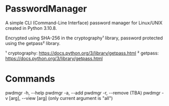 # PasswordManager

A simple CLI (Command-Line Interface) password manager for Linux/UNIX created in Python 3.10.8.

Encrypted using SHA-256 in the cryptography¹ library, password protected using the getpass² library.

¹ cryptography: https://docs.python.org/3/library/getpass.html
² getpass: https://docs.python.org/3/library/getpass.html

# Commands
pwdmgr -h, --help
pwdmgr -a, --add
pwdmgr -r, --remove (TBA)
pwdmgr -v [arg], --view [arg] (only current argument is "all")
